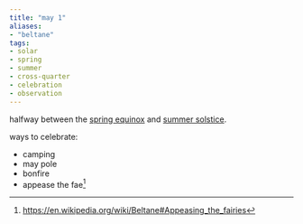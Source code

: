 ```yaml
---
title: "may 1"
aliases:
- "beltane"
tags:
- solar
- spring
- summer
- cross-quarter
- celebration
- observation
---
```


halfway between the [spring equinox](spring%20equinox.md) and [summer solstice](summer%20solstice.md).

ways to celebrate:

- camping
- may pole
- bonfire
- appease the fae[^1]

[^1]: https://en.wikipedia.org/wiki/Beltane#Appeasing_the_fairies